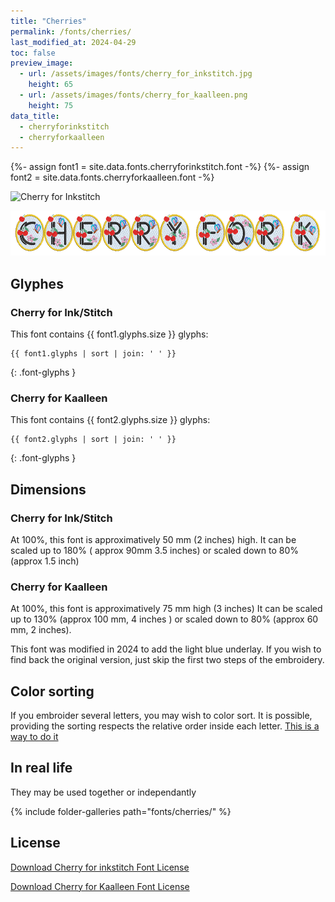 ```yaml
---
title: "Cherries"
permalink: /fonts/cherries/
last_modified_at: 2024-04-29
toc: false
preview_image:
  - url: /assets/images/fonts/cherry_for_inkstitch.jpg
    height: 65
  - url: /assets/images/fonts/cherry_for_kaalleen.png
    height: 75
data_title:
  - cherryforinkstitch
  - cherryforkaalleen
---
```

{%- assign font1 = site.data.fonts.cherryforinkstitch.font -%}
{%- assign font2 = site.data.fonts.cherryforkaalleen.font -%}

<img 
     src="/assets/images/fonts/cherry_for_inkstitch.jpg"
     alt="Cherry for Inkstitch" height="48">
     
<img 
     src="/assets/images/fonts/cherry_for_kaalleen.png"
     alt="Cherry for Kaalleen" height="72">

## Glyphes

### Cherry for Ink/Stitch

This font contains  {{ font1.glyphs.size }} glyphs:

```
{{ font1.glyphs | sort | join: ' ' }}
```
{: .font-glyphs }

### Cherry for Kaalleen

This font contains  {{ font2.glyphs.size }} glyphs:

```
{{ font2.glyphs | sort | join: ' ' }}
```
{: .font-glyphs }

## Dimensions

### Cherry for Ink/Stitch

At 100%, this font is approximatively  50 mm (2 inches) high. 
It can be scaled up to 180% ( approx 90mm 3.5 inches) or scaled down to 80% (approx 1.5 inch)

### Cherry for Kaalleen

At 100%, this font is approximatively 75 mm high (3 inches)
It can be scaled up to 130% (approx 100 mm, 4 inches ) or scaled down to 80% (approx 60 mm, 2 inches).

This font was modified in 2024 to add the light blue underlay. If you wish to find back the original version, just skip the first  two steps of the embroidery.

## Color sorting

If you embroider several letters, you may wish to color sort. It is possible, providing the sorting respects the relative order inside each letter. [This is a way to do it](https://inkstitch.org/en/docs/lettering/#color-sorting)

## In real life

They may be used together or independantly

{% include folder-galleries path="fonts/cherries/" %}

## License

[Download Cherry for inkstitch Font License](https://github.com/inkstitch/inkstitch/tree/main/fonts/cherryforinkstitch/LICENSE)

[Download Cherry for Kaalleen Font License](https://github.com/inkstitch/inkstitch/tree/main/fonts/cherryforkaalleen/LICENSE)
